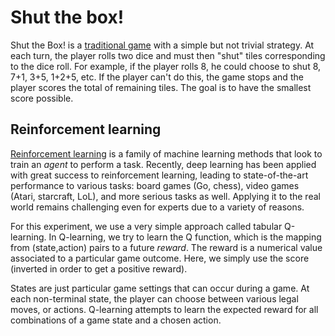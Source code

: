 # Shut the box!

Shut the Box! is a [traditional game](https://www.youtube.com/watch?v=DBtEtcivvIU) with a simple but not trivial strategy. At each turn, the player rolls two dice and must then "shut" tiles corresponding to the dice roll. For example, if the player rolls 8, he could choose to shut 8, 7+1, 3+5, 1+2+5, etc. If the player can't do this, the game stops and the player scores the total of remaining tiles. The goal is to have the smallest score possible.

## Reinforcement learning

[Reinforcement learning](https://en.wikipedia.org/wiki/Reinforcement_learning) is a family of machine learning methods that look to train an *agent* to perform a task. Recently, deep learning has been applied with great success to reinforcement learning, leading to state-of-the-art performance to various tasks: board games (Go, chess), video games (Atari, starcraft, LoL), and more serious tasks as well. Applying it to the real world remains challenging even for experts due to a variety of reasons.

For this experiment, we use a very simple approach called tabular Q-learning. In Q-learning, we try to learn the Q function, which is the mapping from (state,action) pairs to a future *reward*. The reward is a numerical value associated to a particular game outcome. Here, we simply use the score (inverted in order to get a positive reward).

States are just particular game settings that can occur during a game. At each non-terminal state, the player can choose between various legal moves, or actions. Q-learning attempts to learn the expected reward for all combinations of a game state and a chosen action.

